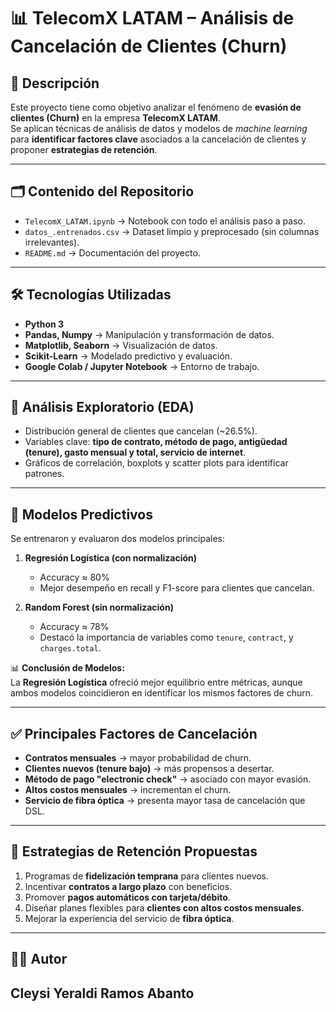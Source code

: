 # 📊 TelecomX LATAM – Análisis de Cancelación de Clientes (Churn)

## 📌 Descripción
Este proyecto tiene como objetivo analizar el fenómeno de **evasión de clientes (Churn)** en la empresa **TelecomX LATAM**.  
Se aplican técnicas de análisis de datos y modelos de *machine learning* para **identificar factores clave** asociados a la cancelación de clientes y proponer **estrategias de retención**.

---

## 🗂️ Contenido del Repositorio
- `TelecomX_LATAM.ipynb` → Notebook con todo el análisis paso a paso.  
- `datos_.entrenados.csv` → Dataset limpio y preprocesado (sin columnas irrelevantes).  
- `README.md` → Documentación del proyecto.  

---

## 🛠️ Tecnologías Utilizadas
- **Python 3**  
- **Pandas, Numpy** → Manipulación y transformación de datos.  
- **Matplotlib, Seaborn** → Visualización de datos.  
- **Scikit-Learn** → Modelado predictivo y evaluación.  
- **Google Colab / Jupyter Notebook** → Entorno de trabajo.  

---

## 🔎 Análisis Exploratorio (EDA)
- Distribución general de clientes que cancelan (~26.5%).  
- Variables clave: **tipo de contrato, método de pago, antigüedad (tenure), gasto mensual y total, servicio de internet**.  
- Gráficos de correlación, boxplots y scatter plots para identificar patrones.  

---

## 🤖 Modelos Predictivos
Se entrenaron y evaluaron dos modelos principales:

1. **Regresión Logística (con normalización)**  
   - Accuracy ≈ 80%  
   - Mejor desempeño en recall y F1-score para clientes que cancelan.  

2. **Random Forest (sin normalización)**  
   - Accuracy ≈ 78%  
   - Destacó la importancia de variables como `tenure`, `contract`, y `charges.total`.  

📊 **Conclusión de Modelos:**  
La **Regresión Logística** ofreció mejor equilibrio entre métricas, aunque ambos modelos coincidieron en identificar los mismos factores de churn.  

---

## ✅ Principales Factores de Cancelación
- **Contratos mensuales** → mayor probabilidad de churn.  
- **Clientes nuevos (tenure bajo)** → más propensos a desertar.  
- **Método de pago "electronic check"** → asociado con mayor evasión.  
- **Altos costos mensuales** → incrementan el churn.  
- **Servicio de fibra óptica** → presenta mayor tasa de cancelación que DSL.  

---

## 🚀 Estrategias de Retención Propuestas
1. Programas de **fidelización temprana** para clientes nuevos.  
2. Incentivar **contratos a largo plazo** con beneficios.  
3. Promover **pagos automáticos con tarjeta/débito**.  
4. Diseñar planes flexibles para **clientes con altos costos mensuales**.  
5. Mejorar la experiencia del servicio de **fibra óptica**.  

---

## 👩‍💻 Autor
**Cleysi Yeraldi Ramos Abanto**  
---
